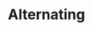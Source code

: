 ---
title: Alternating
description: Creates an alternating effect.
aliases: [/vixen-3-documentation/sequencer/effects/basic-lighting-effects/alternating/]
---